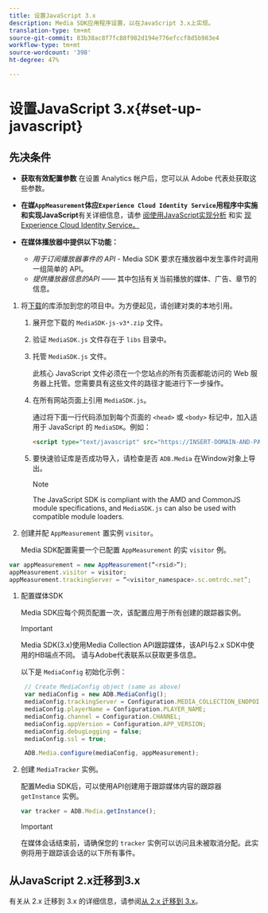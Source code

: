 ```yaml
---
title: 设置JavaScript 3.x
description: Media SDK应用程序设置，以在JavaScript 3.x上实现。
translation-type: tm+mt
source-git-commit: 83b38ac8f7fc88f982d194e776efccf8d5b983e4
workflow-type: tm+mt
source-wordcount: '398'
ht-degree: 47%

---
```



# 设置JavaScript 3.x{#set-up-javascript}

## 先决条件

* **获取有效配置参数**
在设置 Analytics 帐户后，您可以从 Adobe 代表处获取这些参数。
* **在媒`AppMeasurement`体应`Experience Cloud Identity Service`用程序中实施和实现JavaScript**&#x200B;有关详细信息，请参 [阅使用JavaScript实现分析](https://docs.adobe.com/content/help/zh-Hans/analytics/implementation/js/overview.html) 和实 [现Experience Cloud Identity Service。](https://docs.adobe.com/content/help/en/id-service/using/implementation/setup-analytics.html)

* **在媒体播放器中提供以下功能：**

   * *用于订阅播放器事件的 API* - Media SDK 要求在播放器中发生事件时调用一组简单的 API。
   * *提供播放器信息的API* —— 其中包括有关当前播放的媒体、广告、章节的信息。

1. 将[下载](/help/sdk-implement/download-sdks.md#download-3x-sdks)的库添加到您的项目中。为方便起见，请创建对类的本地引用。

   1. 展开您下载的 `MediaSDK-js-v3*.zip` 文件。
   1. 验证 `MediaSDK.js` 文件存在于 `libs` 目录中。

   1. 托管 `MediaSDK.js` 文件。

      此核心 JavaScript 文件必须在一个您站点的所有页面都能访问的 Web 服务器上托管。您需要具有这些文件的路径才能进行下一步操作。

   1. 在所有网站页面上引用 `MediaSDK.js`。

      通过将下面一行代码添加到每个页面的 `<head>` 或 `<body>` 标记中，加入适用于 JavaScript 的 `MediaSDK`。例如：

      ```html
      <script type="text/javascript" src="https://INSERT-DOMAIN-AND-PATH-TO-CODE-HERE/MediaSDK.js"></script>
      ```

   1. 要快速验证库是否成功导入，请检查是否 `ADB.Media` 在Window对象上导出。

      >[!NOTE]
      >
      >The JavaScript SDK is compliant with the AMD and CommonJS module specifications, and `MediaSDK.js` can also be used with compatible module loaders.

1. 创建并配 `AppMeasurement` 置实例 `visitor`。

   Media SDK配置需要一个已配置 `AppMeasurement` 的实 `visitor` 例。

```js
var appMeasurement = new AppMeasurement(“<rsid>”);
appMeasurement.visitor = visitor;
appMeasurement.trackingServer = “<visitor_namespace>.sc.omtrdc.net”;
```

1. 配置媒体SDK

   Media SDK应每个网页配置一次，该配置应用于所有创建的跟踪器实例。

   >[!IMPORTANT]
   >
   > Media SDK(3.x)使用Media Collection API跟踪媒体，该API与2.x SDK中使用的HB端点不同。 请与Adobe代表联系以获取更多信息。


   以下是 `MediaConfig` 初始化示例：

   ```js
    // Create MediaConfig object (same as above)
    var mediaConfig = new ADB.MediaConfig();
    mediaConfig.trackingServer = Configuration.MEDIA_COLLECTION_ENDPOINT;
    mediaConfig.playerName = Configuration.PLAYER_NAME;
    mediaConfig.channel = Configuration.CHANNEL;
    mediaConfig.appVersion = Configuration.APP_VERSION;
    mediaConfig.debugLogging = false;
    mediaConfig.ssl = true;
   
    ADB.Media.configure(mediaConfig, appMeasurement);
   
1. 创建 `MediaTracker` 实例。

   配置Media SDK后，可以使用API创建用于跟踪媒体内容的跟踪器 `getInstance` 实例。

   ```js
   var tracker = ADB.Media.getInstance();
   ```

   >[!IMPORTANT]
   >
   >在媒体会话结束前，请确保您的 `tracker` 实例可以访问且未被取消分配。此实例将用于跟踪该会话的以下所有事件。

## 从JavaScript 2.x迁移到3.x

有关从 2.x 迁移到 3.x 的详细信息，请参阅[从 2.x 迁移到 3.x](https://adobe-marketing-cloud.github.io/media-sdks/reference/javascript_3x/MigrationGuide.html)。
